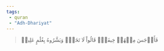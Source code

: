 ```yaml
---
tags: 
 - quran 
 - "Adh-Dhariyat"
---
```


> فَأَوۡجَسَ مِنۡهُمۡ خِيفَةٗۖ قَالُواْ لَا تَخَفۡۖ وَبَشَّرُوهُ بِغُلَٰمٍ عَلِيمٖ
